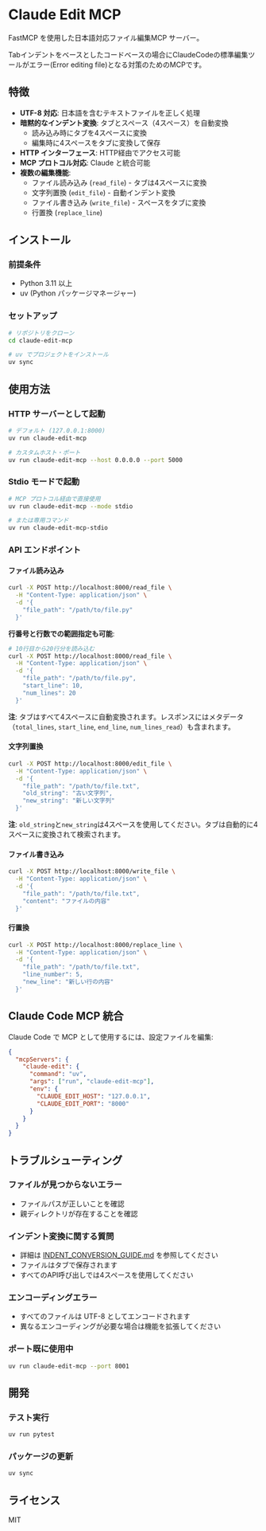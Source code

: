 # Claude Edit MCP

FastMCP を使用した日本語対応ファイル編集MCP サーバー。

Tabインデントをベースとしたコードベースの場合にClaudeCodeの標準編集ツールがエラー(Error editing file)となる対策のためのMCPです。

## 特徴

- **UTF-8 対応**: 日本語を含むテキストファイルを正しく処理
- **暗黙的なインデント変換**: タブとスペース（4スペース）を自動変換
  - 読み込み時にタブを4スペースに変換
  - 編集時に4スペースをタブに変換して保存
- **HTTP インターフェース**: HTTP経由でアクセス可能
- **MCP プロトコル対応**: Claude と統合可能
- **複数の編集機能**:
  - ファイル読み込み (`read_file`) - タブは4スペースに変換
  - 文字列置換 (`edit_file`) - 自動インデント変換
  - ファイル書き込み (`write_file`) - スペースをタブに変換
  - 行置換 (`replace_line`)

## インストール

### 前提条件

- Python 3.11 以上
- uv (Python パッケージマネージャー)

### セットアップ

```bash
# リポジトリをクローン
cd claude-edit-mcp

# uv でプロジェクトをインストール
uv sync
```

## 使用方法

### HTTP サーバーとして起動

```bash
# デフォルト (127.0.0.1:8000)
uv run claude-edit-mcp

# カスタムホスト・ポート
uv run claude-edit-mcp --host 0.0.0.0 --port 5000
```

### Stdio モードで起動

```bash
# MCP プロトコル経由で直接使用
uv run claude-edit-mcp --mode stdio

# または専用コマンド
uv run claude-edit-mcp-stdio
```

### API エンドポイント

#### ファイル読み込み

```bash
curl -X POST http://localhost:8000/read_file \
  -H "Content-Type: application/json" \
  -d '{
    "file_path": "/path/to/file.py"
  }'
```

**行番号と行数での範囲指定も可能**:

```bash
# 10行目から20行分を読み込む
curl -X POST http://localhost:8000/read_file \
  -H "Content-Type: application/json" \
  -d '{
    "file_path": "/path/to/file.py",
    "start_line": 10,
    "num_lines": 20
  }'
```

**注**: タブはすべて4スペースに自動変換されます。レスポンスにはメタデータ（`total_lines`, `start_line`, `end_line`, `num_lines_read`）も含まれます。

#### 文字列置換

```bash
curl -X POST http://localhost:8000/edit_file \
  -H "Content-Type: application/json" \
  -d '{
    "file_path": "/path/to/file.txt",
    "old_string": "古い文字列",
    "new_string": "新しい文字列"
  }'
```

**注**: `old_string`と`new_string`は4スペースを使用してください。タブは自動的に4スペースに変換されて検索されます。

#### ファイル書き込み

```bash
curl -X POST http://localhost:8000/write_file \
  -H "Content-Type: application/json" \
  -d '{
    "file_path": "/path/to/file.txt",
    "content": "ファイルの内容"
  }'
```

#### 行置換

```bash
curl -X POST http://localhost:8000/replace_line \
  -H "Content-Type: application/json" \
  -d '{
    "file_path": "/path/to/file.txt",
    "line_number": 5,
    "new_line": "新しい行の内容"
  }'
```

## Claude Code MCP 統合

Claude Code で MCP として使用するには、設定ファイルを編集:

```json
{
  "mcpServers": {
    "claude-edit": {
      "command": "uv",
      "args": ["run", "claude-edit-mcp"],
      "env": {
        "CLAUDE_EDIT_HOST": "127.0.0.1",
        "CLAUDE_EDIT_PORT": "8000"
      }
    }
  }
}
```

## トラブルシューティング

### ファイルが見つからないエラー

- ファイルパスが正しいことを確認
- 親ディレクトリが存在することを確認

### インデント変換に関する質問

- 詳細は [INDENT_CONVERSION_GUIDE.md](docs/INDENT_CONVERSION_GUIDE.md) を参照してください
- ファイルはタブで保存されます
- すべてのAPI呼び出しでは4スペースを使用してください

### エンコーディングエラー

- すべてのファイルは UTF-8 としてエンコードされます
- 異なるエンコーディングが必要な場合は機能を拡張してください

### ポート既に使用中

```bash
uv run claude-edit-mcp --port 8001
```

## 開発

### テスト実行

```bash
uv run pytest
```

### パッケージの更新

```bash
uv sync
```

## ライセンス

MIT
